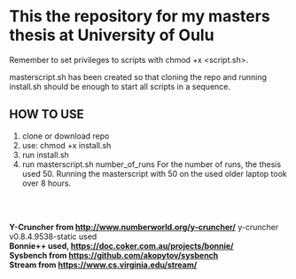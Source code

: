 # This the repository for my masters thesis at University of Oulu

Remember to set privileges to scripts with chmod +x <script.sh>.

masterscript.sh has been created so that cloning the repo and running install.sh should be enough to start all scripts in a sequence.

## HOW TO USE
1) clone or download repo
2) use: chmod +x install.sh
3) run install.sh
4) run masterscript.sh number_of_runs
   For the number of runs, the thesis used 50. Running the masterscript with 50 on the used older laptop took over 8 hours.

<br>
<br>

__Y-Cruncher from http://www.numberworld.org/y-cruncher/__
y-cruncher v0.8.4.9538-static used
<br>
__Bonnie++ used, https://doc.coker.com.au/projects/bonnie/__
<br>
__Sysbench from https://github.com/akopytov/sysbench__
<br>
__Stream from https://www.cs.virginia.edu/stream/__
